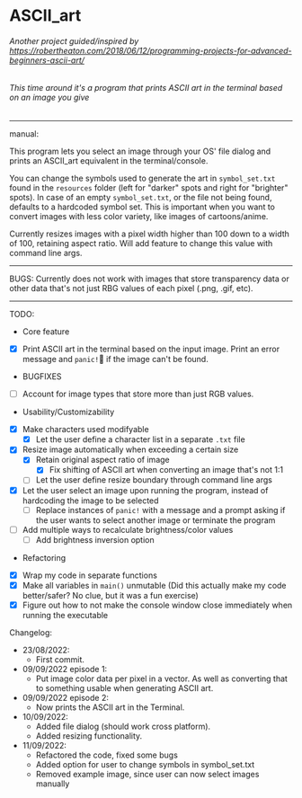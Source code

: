 # ASCII_art
###### Another project guided/inspired by https://robertheaton.com/2018/06/12/programming-projects-for-advanced-beginners-ascii-art/ 
###### This time around it's a program that prints ASCII art in the terminal based on an image you give
---
manual:

This program lets you select an image through your OS' file dialog and prints an ASCII_art equivalent in the terminal/console. 

You can change the symbols used to generate the art in `symbol_set.txt` found in the `resources` folder (left for "darker" spots and right for "brighter" spots). In case of an empty `symbol_set.txt`, or the file not being found, defaults to a hardcoded symbol set.
This is important when you want to convert images with less color variety, like images of cartoons/anime. 

Currently resizes images with a pixel width higher than 100 down to a width of 100, retaining aspect ratio. Will add feature to change this value with command line args.

---
BUGS:
Currently does not work with images that store transparency data or other data that's not just RBG values of each pixel (.png, .gif, etc).

---
TODO:
* Core feature
- [x] Print ASCII art in the terminal based on the input image. Print an error message and `panic!`🦀 if the image can't be found.
* BUGFIXES
- [ ] Account for image types that store more than just RGB values.
* Usability/Customizability
- [x] Make characters used modifyable
	- [x] Let the user define a character list in a separate `.txt` file
- [x] Resize image automatically when exceeding a certain size
	- [x] Retain original aspect ratio of image
		- [x] Fix shifting of ASCII art when converting an image that's not 1:1 
	- [ ] Let the user define resize boundary through command line args
- [x] Let the user select an image upon running the program, instead of hardcoding the image to be selected 
	- [ ] Replace instances of `panic!` with a message and a prompt asking if the user wants to select another image or terminate the program
- [ ] Add multiple ways to recalculate brightness/color values
	- [ ] Add brightness inversion option
* Refactoring
- [x] Wrap my code in separate functions
- [x] Make all variables in `main()` unmutable (Did this actually make my code better/safer? No clue, but it was a fun exercise)
- [x] Figure out how to not make the console window close immediately when running the executable

Changelog:
- 23/08/2022: 
	- First commit.
- 09/09/2022 episode 1: 
	- Put image color data per pixel in a vector. As well as converting that to something usable when generating ASCII art.
- 09/09/2022 episode 2:
	- Now prints the ASCII art in the Terminal. 
- 10/09/2022: 
	- Added file dialog (should work cross platform).
	- Added resizing functionality.
- 11/09/2022:
	- Refactored the code, fixed some bugs
	- Added option for user to change symbols in symbol_set.txt
	- Removed example image, since user can now select images manually
